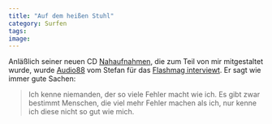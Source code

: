 ```yaml
---
title: "Auf dem heißen Stuhl"
category: Surfen
tags: 
image: 
---
```


Anläßlich seiner neuen CD [Nahaufnahmen](http://www.misantropolis.de/2006/07/inoffizielle-mitteilung/), die zum Teil von mir mitgestaltet wurde, wurde [Audio88](http://www.audio88.de) vom Stefan für das [Flashmag interviewt](http://www.flashmag.de/cms/front_content.php?idcatart=4259&lang=1&client=1). Er sagt wie immer gute Sachen:  


> Ich kenne niemanden, der so viele Fehler macht wie ich. Es gibt zwar bestimmt Menschen, die viel mehr Fehler machen als ich, nur kenne ich diese nicht so gut wie mich.

